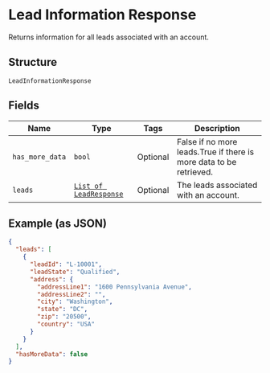 
# Lead Information Response

Returns information for all leads associated with an account.

## Structure

`LeadInformationResponse`

## Fields

| Name | Type | Tags | Description |
|  --- | --- | --- | --- |
| `has_more_data` | `bool` | Optional | False if no more leads.True if there is more data to be retrieved. |
| `leads` | [`List of LeadResponse`](../../doc/models/lead-response.md) | Optional | The leads associated with an account. |

## Example (as JSON)

```json
{
  "leads": [
    {
      "leadId": "L-10001",
      "leadState": "Qualified",
      "address": {
        "addressLine1": "1600 Pennsylvania Avenue",
        "addressLine2": "",
        "city": "Washington",
        "state": "DC",
        "zip": "20500",
        "country": "USA"
      }
    }
  ],
  "hasMoreData": false
}
```


